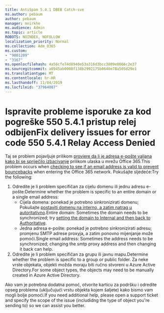 ```yaml
---
title: AntiSpam 5.4.1 DBEB Catch-sve
ms.author: pebaum
author: pebaum
manager: mnirkhe
ms.audience: Admin
ms.topic: article
ROBOTS: NOINDEX, NOFOLLOW
localization_priority: Normal
ms.collection: Adm_O365
ms.custom:
- "9001209"
- "3167"
ms.openlocfilehash: 4a56cfe74d8940e53a316d3bcc3809e8666c2e37
ms.sourcegitcommit: a8945ab0008f138b2992175b0640e78a505d29e1
ms.translationtype: MT
ms.contentlocale: hr-HR
ms.lasthandoff: 11/04/2019
ms.locfileid: "37964087"
---
```

# <a name="fix-delivery-issues-for-error-code-550-541-relay-access-denied"></a><span data-ttu-id="4364d-102">Ispravite probleme isporuke za kod pogreške 550 5.4.1 pristup relej odbijen</span><span class="sxs-lookup"><span data-stu-id="4364d-102">Fix delivery issues for error code 550 5.4.1 Relay Access Denied</span></span>

<span data-ttu-id="4364d-103">Taj se problem pojavljuje prilikom [provjere da li je adresa e-pošte valjana kako bi se spriječilo izbacivanje](https://docs.microsoft.com/exchange/mail-flow-best-practices/use-directory-based-edge-blocking) prilikom ulaska u mrežu Office 365.</span><span class="sxs-lookup"><span data-stu-id="4364d-103">This problem occurs when [checking to see if an email address is valid to prevent bouncebacks](https://docs.microsoft.com/exchange/mail-flow-best-practices/use-directory-based-edge-blocking) when entering the Office 365 network.</span></span> <span data-ttu-id="4364d-104">Pokušajte sljedeće:</span><span class="sxs-lookup"><span data-stu-id="4364d-104">Try the following:</span></span>

1. <span data-ttu-id="4364d-105">Odredite je li problem specifičan za cijelu domenu ili jednu adresu e-pošte:</span><span class="sxs-lookup"><span data-stu-id="4364d-105">Determine whether the problem is specific to an entire domain or a single email address:</span></span>
    - <span data-ttu-id="4364d-106">Cijela domena: ponekad je potrebno sinkronizirati domenu; Pokušajte [postaviti domenu na interno, a zatim natrag u autoritativno](https://docs.microsoft.com/exchange/mail-flow-best-practices/manage-accepted-domains/manage-accepted-domains).</span><span class="sxs-lookup"><span data-stu-id="4364d-106">Entire domain: Sometimes the domain needs to be synchronized; try [setting the domain to Internal and then back to Authoritative](https://docs.microsoft.com/exchange/mail-flow-best-practices/manage-accepted-domains/manage-accepted-domains).</span></span>
     - <span data-ttu-id="4364d-107">Jedna adresa e-pošte: ponekad je potrebno sinkronizirati adresu; promjenu SMTP adrese proxyja, a zatim ponovno mijenjanje može pomoći.</span><span class="sxs-lookup"><span data-stu-id="4364d-107">Single email address: Sometimes the address needs to be synchronized; changing the smtp proxy address and then changing it back can help.</span></span>
2. <span data-ttu-id="4364d-108">Odredite je li problem specifičan za grupu ili javnu mapu.</span><span class="sxs-lookup"><span data-stu-id="4364d-108">Determine whether the problem is specific to a group or public folder.</span></span> <span data-ttu-id="4364d-109">Za neke vrste objekata, objekti možda moraju biti ručno stvoreni u Azure Active Directory.</span><span class="sxs-lookup"><span data-stu-id="4364d-109">For some object types, the objects may need to be manually created in Azure Active Directory.</span></span>

<span data-ttu-id="4364d-110">Ako vam je potrebna dodatna pomoć, otvorite karticu za podršku i odredite opseg problema (uključujući vrstu objekta kojem šaljete) kako bismo vam mogli bolje pomoći.</span><span class="sxs-lookup"><span data-stu-id="4364d-110">If you need additional help, please open a support ticket and specify the scope of the issue (includidng the type of object you're sending to) so we can assist you better.</span></span>